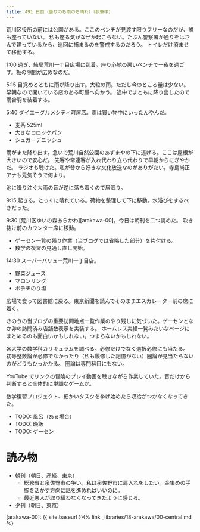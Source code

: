 ```yaml
---
title: 491 日目（曇りのち雨のち晴れ）（執筆中）
---
```


荒川区役所の前には公園がある。ここのベンチが見渡す限りフリーなのだが、誰も座っていない。
私も座る気がなぜか起こらない。たぶん警察署が通りをはさんで建っているから、巡回に捕まるのを警戒するのだろう。
トイレだけ済ませて移動する。

1:00 過ぎ、結局荒川一丁目広場に到着。座り心地の悪いベンチで一夜を過ごす。板の隙間が広めなのだ。

5:15 目覚めとともに雨が降り出す。大粒の雨。ただし今のところ量は少ない。早朝なので開いている店のある町屋へ向かう。
途中でまともに降り出したので雨合羽を装着する。

5:40 ダイエーグルメシティ町屋店。雨は買い物中にいったんやんだ。
* 麦茶 525ml
* 大きなコロッケパン
* シュガーデニッシュ

雨がまた降り出す。急いで荒川自然公園のあずまやの下に逃げる。ここは屋根が大きいので安心だ。
先客や常連客が入れ代わり立ち代わりで早朝からにぎやかだ。
ラジオも聴けた。私が昔から好きな文化放送なのがありがたい。寺島尚正アナも元気そうで何より。

池に降り注ぐ大雨の音が逆に落ち着くので居眠り。

9:15 起きる。とっくに晴れている。荷物を整理して下に移動。水浴びをするべきだった。

9:30 [荒川区ゆいの森あらかわ][arakawa-00]。今日は朝刊を二つ読めた。
吹き抜け前のカウンター席に移動。

* ゲーセン一覧の残り作業（当ブログでは省略した部分）を片付ける。
* 数学の復習の見通し直し開始。

14:30 スーパーバリュー荒川一丁目店。
* 野菜ジュース
* マロンリング
* ポテチのり塩

広場で食って図書館に戻る。東京新聞を読んでそのままエスカレーター前の席に着く。

きのうの当ブログの重要訪問地点一覧作業のやり残しに気づいた。ゲーセンとなか卯の訪問済み店舗数表示を実装する。
ホームレス実績一覧みたいなページにまとめるのも面白いかもしれない。つまらないかもしれない。

各大学の数学科カリキュラムを調べる。必修だけでなく選択必修にも当たる。
初等整数論が必修でなかったり（私も履修した記憶がない）圏論が見当たらないのがどうもひっかかる。
圏論は専門科目にもない。

YouTube でリンクの冒険のプレイ動画を聴きながら作業していた。音だけから判断すると全体的に単調なゲームか。

数学復習プロジェクト、細かいタスクを挙げ始めたら収拾がつかなくなってきた。

* TODO: 風呂（ある場合）
* TODO: 晩飯
* TODO: ゲーセン

# 読み物

* 朝刊（朝日、産経、東京）
  * 総務省と泉佐野市の争い。私は泉佐野市に肩入れをしたい。金集めの手腕を活かす方向に話を進めればいいのに。
  * 最近悪人が取り繕わなくなってきたように感じる。
* 夕刊（朝日、東京）

[arakawa-00]: {{ site.baseurl }}{% link _libraries/18-arakawa/00-central.md %}

